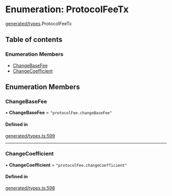 # Enumeration: ProtocolFeeTx

[generated/types](../wiki/generated.types).ProtocolFeeTx

## Table of contents

### Enumeration Members

- [ChangeBaseFee](../wiki/generated.types.ProtocolFeeTx#changebasefee)
- [ChangeCoefficient](../wiki/generated.types.ProtocolFeeTx#changecoefficient)

## Enumeration Members

### ChangeBaseFee

• **ChangeBaseFee** = ``"protocolFee.changeBaseFee"``

#### Defined in

[generated/types.ts:599](https://github.com/PolymeshAssociation/polymesh-sdk/blob/339b7503/src/generated/types.ts#L599)

___

### ChangeCoefficient

• **ChangeCoefficient** = ``"protocolFee.changeCoefficient"``

#### Defined in

[generated/types.ts:598](https://github.com/PolymeshAssociation/polymesh-sdk/blob/339b7503/src/generated/types.ts#L598)
